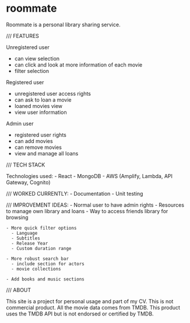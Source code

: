 # roommate
Roommate is a personal library sharing service.

/// FEATURES

Unregistered user
  - can view selection
  - can click and look at more information of each movie
  - filter selection
 
 Registered user
  - unregistered user access rights
  - can ask to loan a movie
  - loaned movies view
  - view user information
  
  Admin user
   - registered user rights
   - can add movies
   - can remove movies
   - view and manage all loans
   
/// TECH STACK
   
   Technologies used:
    - React
    - MongoDB
    - AWS (Amplify, Lambda, API Gateway, Cognito)
    
/// WORKED CURRENTLY:
    - Documentation
    - Unit testing
    
/// IMPROVEMENT IDEAS:
    - Normal user to have admin rights
      - Resources to manage own library and loans
      - Way to access friends library for browsing

    - More quick filter options
      - Language
      - Subtitles
      - Release Year
      - Custom duration range

    - More robust search bar
      - include section for actors
      - movie collections

    - Add books and music sections
    
/// ABOUT

This site is a project for personal usage and part of my CV. This is not commercial product.
All the movie data comes from TMDB. This product uses the TMDB API but is not endorsed or certified by TMDB.